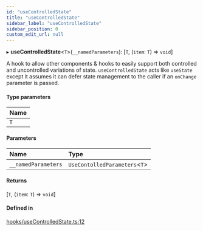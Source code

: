 ```yaml
---
id: "useControlledState"
title: "useControlledState"
sidebar_label: "useControlledState"
sidebar_position: 0
custom_edit_url: null
---
```


▸ **useControlledState**<`T`\>(`__namedParameters`): [`T`, (`item`: `T`) => `void`]

A hook to allow other components & hooks to easily support both controlled and uncontrolled variations of state.
`useControlledState` acts like `useState` except it assumes it can defer state management to the caller if an `onChange` parameter is passed.

#### Type parameters

| Name |
| :------ |
| `T` |

#### Parameters

| Name | Type |
| :------ | :------ |
| `__namedParameters` | `UseContolledParameters`<`T`\> |

#### Returns

[`T`, (`item`: `T`) => `void`]

#### Defined in

[hooks/useControlledState.ts:12](https://github.com/sourcegraph/sourcegraph/blob/8be9dcbff0/client/wildcard/src/hooks/useControlledState.ts#L12)
